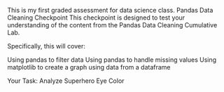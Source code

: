 This is my first graded assessment for data science class.
Pandas Data Cleaning Checkpoint
This checkpoint is designed to test your understanding of the content from the Pandas Data Cleaning Cumulative Lab.

Specifically, this will cover:

Using pandas to filter data
Using pandas to handle missing values
Using matplotlib to create a graph using data from a dataframe

Your Task: Analyze Superhero Eye Color
